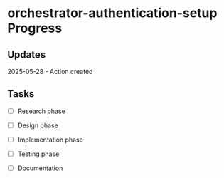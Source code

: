 # orchestrator-authentication-setup Progress

## Updates

2025-05-28 - Action created

## Tasks

- [ ] Research phase
- [ ] Design phase
- [ ] Implementation phase
- [ ] Testing phase
- [ ] Documentation

